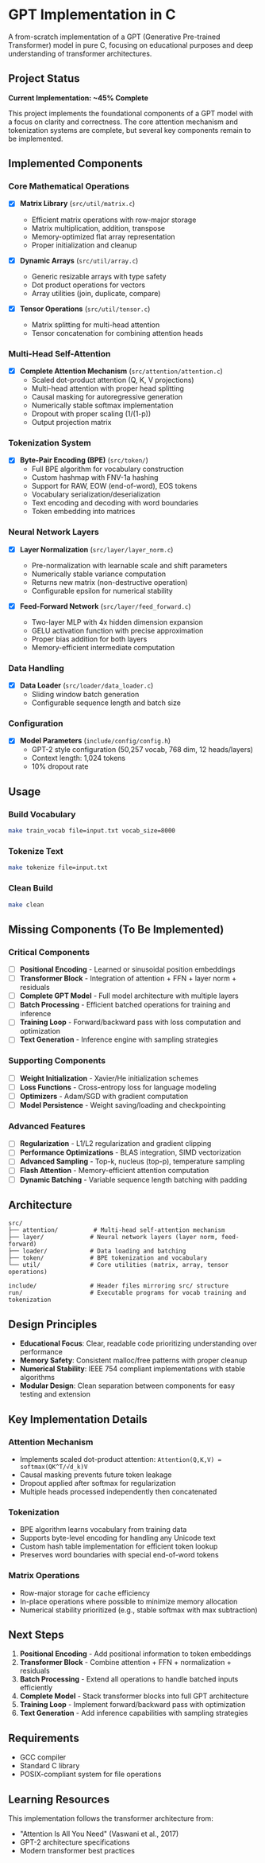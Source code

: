 # GPT Implementation in C

A from-scratch implementation of a GPT (Generative Pre-trained Transformer) model in pure C, focusing on educational purposes and deep understanding of transformer architectures.

## Project Status

**Current Implementation: ~45% Complete**

This project implements the foundational components of a GPT model with a focus on clarity and correctness. The core attention mechanism and tokenization systems are complete, but several key components remain to be implemented.

## Implemented Components

### Core Mathematical Operations
- [x] **Matrix Library** (`src/util/matrix.c`)
  - Efficient matrix operations with row-major storage
  - Matrix multiplication, addition, transpose
  - Memory-optimized flat array representation
  - Proper initialization and cleanup

- [x] **Dynamic Arrays** (`src/util/array.c`)
  - Generic resizable arrays with type safety
  - Dot product operations for vectors
  - Array utilities (join, duplicate, compare)

- [x] **Tensor Operations** (`src/util/tensor.c`)
  - Matrix splitting for multi-head attention
  - Tensor concatenation for combining attention heads

### Multi-Head Self-Attention
- [x] **Complete Attention Mechanism** (`src/attention/attention.c`)
  - Scaled dot-product attention (Q, K, V projections)
  - Multi-head attention with proper head splitting
  - Causal masking for autoregressive generation
  - Numerically stable softmax implementation
  - Dropout with proper scaling (1/(1-p))
  - Output projection matrix

### Tokenization System
- [x] **Byte-Pair Encoding (BPE)** (`src/token/`)
  - Full BPE algorithm for vocabulary construction
  - Custom hashmap with FNV-1a hashing
  - Support for RAW, EOW (end-of-word), EOS tokens
  - Vocabulary serialization/deserialization
  - Text encoding and decoding with word boundaries
  - Token embedding into matrices

### Neural Network Layers
- [x] **Layer Normalization** (`src/layer/layer_norm.c`)
  - Pre-normalization with learnable scale and shift parameters
  - Numerically stable variance computation
  - Returns new matrix (non-destructive operation)
  - Configurable epsilon for numerical stability

- [x] **Feed-Forward Network** (`src/layer/feed_forward.c`)
  - Two-layer MLP with 4x hidden dimension expansion
  - GELU activation function with precise approximation
  - Proper bias addition for both layers
  - Memory-efficient intermediate computation

### Data Handling
- [x] **Data Loader** (`src/loader/data_loader.c`)
  - Sliding window batch generation
  - Configurable sequence length and batch size

### Configuration
- [x] **Model Parameters** (`include/config/config.h`)
  - GPT-2 style configuration (50,257 vocab, 768 dim, 12 heads/layers)
  - Context length: 1,024 tokens
  - 10% dropout rate

## Usage

### Build Vocabulary
```bash
make train_vocab file=input.txt vocab_size=8000
```

### Tokenize Text
```bash
make tokenize file=input.txt
```

### Clean Build
```bash
make clean
```

## Missing Components (To Be Implemented)

### Critical Components
- [ ] **Positional Encoding** - Learned or sinusoidal position embeddings
- [ ] **Transformer Block** - Integration of attention + FFN + layer norm + residuals
- [ ] **Complete GPT Model** - Full model architecture with multiple layers
- [ ] **Batch Processing** - Efficient batched operations for training and inference
- [ ] **Training Loop** - Forward/backward pass with loss computation and optimization
- [ ] **Text Generation** - Inference engine with sampling strategies

### Supporting Components
- [ ] **Weight Initialization** - Xavier/He initialization schemes
- [ ] **Loss Functions** - Cross-entropy loss for language modeling
- [ ] **Optimizers** - Adam/SGD with gradient computation
- [ ] **Model Persistence** - Weight saving/loading and checkpointing

### Advanced Features
- [ ] **Regularization** - L1/L2 regularization and gradient clipping
- [ ] **Performance Optimizations** - BLAS integration, SIMD vectorization
- [ ] **Advanced Sampling** - Top-k, nucleus (top-p), temperature sampling
- [ ] **Flash Attention** - Memory-efficient attention computation
- [ ] **Dynamic Batching** - Variable sequence length batching with padding

## Architecture

```
src/
├── attention/          # Multi-head self-attention mechanism
├── layer/             # Neural network layers (layer norm, feed-forward)
├── loader/            # Data loading and batching
├── token/             # BPE tokenization and vocabulary
└── util/              # Core utilities (matrix, array, tensor operations)

include/               # Header files mirroring src/ structure
run/                   # Executable programs for vocab training and tokenization
```

## Design Principles

- **Educational Focus**: Clear, readable code prioritizing understanding over performance
- **Memory Safety**: Consistent malloc/free patterns with proper cleanup
- **Numerical Stability**: IEEE 754 compliant implementations with stable algorithms
- **Modular Design**: Clean separation between components for easy testing and extension

## Key Implementation Details

### Attention Mechanism
- Implements scaled dot-product attention: `Attention(Q,K,V) = softmax(QK^T/√d_k)V`
- Causal masking prevents future token leakage
- Dropout applied after softmax for regularization
- Multiple heads processed independently then concatenated

### Tokenization
- BPE algorithm learns vocabulary from training data
- Supports byte-level encoding for handling any Unicode text
- Custom hash table implementation for efficient token lookup
- Preserves word boundaries with special end-of-word tokens

### Matrix Operations
- Row-major storage for cache efficiency
- In-place operations where possible to minimize memory allocation
- Numerical stability prioritized (e.g., stable softmax with max subtraction)

## Next Steps

1. **Positional Encoding** - Add positional information to token embeddings
2. **Transformer Block** - Combine attention + FFN + normalization + residuals
3. **Batch Processing** - Extend all operations to handle batched inputs efficiently
4. **Complete Model** - Stack transformer blocks into full GPT architecture
5. **Training Loop** - Implement forward/backward pass with optimization
6. **Text Generation** - Add inference capabilities with sampling strategies

## Requirements

- GCC compiler
- Standard C library
- POSIX-compliant system for file operations

## Learning Resources

This implementation follows the transformer architecture from:
- "Attention Is All You Need" (Vaswani et al., 2017)
- GPT-2 architecture specifications
- Modern transformer best practices
